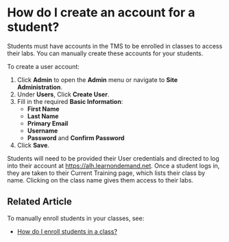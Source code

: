 # How do I create an account for a student?

Students must have accounts in the TMS to be enrolled in classes to access their labs. You can manually create these accounts for your students.

To create a user account:
1. Click **Admin** to open the **Admin** menu or navigate to **Site Administration**. 
1. Under **Users**, Click **Create User**.
1. Fill in the required **Basic Information**:
    - **First Name**
    - **Last Name**
    - **Primary Email**
    - **Username**
    - **Password** and **Confirm Password**
1. Click **Save**.

Students will need to be provided their User credentials and directed to log into their account at https://alh.learnondemand.net. Once a student logs in, they are taken to their Current Training page, which lists their class by name. Clicking on the class name gives them access to their labs. 

## Related Article
To manually enroll students in your classes, see:
- [How do I enroll students in a class?](../fulfilling-marketplace-order/enroll-students-in-class.md) 
